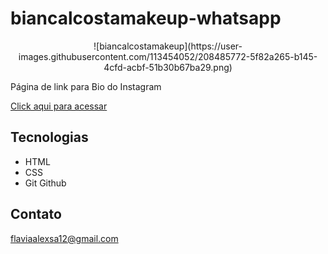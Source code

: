 # biancalcostamakeup-whatsapp

<p align="center">
![biancalcostamakeup](https://user-images.githubusercontent.com/113454052/208485772-5f82a265-b145-4cfd-acbf-51b30b67ba29.png)</p>


Página de link para Bio do Instagram

[Click aqui para acessar]()

## Tecnologias

- HTML
- CSS
- Git Github

## Contato

flaviaalexsa12@gmail.com


